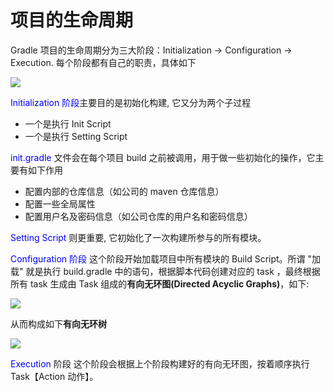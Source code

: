 
# 项目的生命周期

Gradle 项目的生命周期分为三大阶段：Initialization -> Configuration -> Execution. 每个阶段都有自己的职责，具体如下

![](C:\Users\Fengdong.Duan\Desktop\笔记\57.Gradle\assets\Snipaste_2022-09-01_09-06-08.png)

<font color="blue">Initialization 阶段</font>主要目的是初始化构建, 它又分为两个子过程

* 一个是执行 Init Script
* 一个是执行 Setting Script

<font color="blue">init.gradle</font> 文件会在每个项目 build 之前被调用，用于做一些初始化的操作，它主要有如下作用

* 配置内部的仓库信息（如公司的 maven 仓库信息）
* 配置一些全局属性
* 配置用户名及密码信息（如公司仓库的用户名和密码信息）

<font color="blue">Setting Script </font>则更重要, 它初始化了一次构建所参与的所有模块。

<font color="blue">Configuration 阶段</font> 这个阶段开始加载项目中所有模块的 Build Script。所谓 "加载" 就是执行 build.gradle 中的语句，根据脚本代码创建对应的 task ，最终根据所有 task 生成由 Task 组成的**有向无环图(Directed Acyclic Graphs)**，如下:  

![](C:\Users\Fengdong.Duan\Desktop\笔记\57.Gradle\assets\Snipaste_2022-09-01_09-15-16.png)

从而构成如下**有向无环树**

![](C:\Users\Fengdong.Duan\Desktop\笔记\57.Gradle\assets\Snipaste_2022-09-01_09-23-24.png)

<font color="blue">Execution </font>阶段 这个阶段会根据上个阶段构建好的有向无环图，按着顺序执行 Task【Action 动作】。
